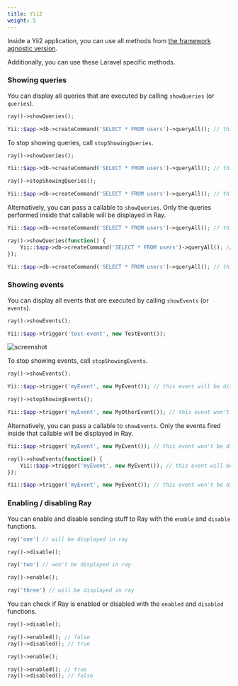```yaml
---
title: Yii2
weight: 5
---
```


Inside a Yii2 application, you can use all methods from [the framework agnostic version](/docs/ray/v1/usage/framework-agnostic-php-project).

Additionally, you can use these Laravel specific methods.

### Showing queries

You can display all queries that are executed by calling `showQueries` (or `queries`).

```php
ray()->showQueries();

Yii::$app->db->createCommand('SELECT * FROM users')->queryAll(); // this query will be displayed in Ray.
```

To stop showing queries, call `stopShowingQueries`.

```php
ray()->showQueries();

Yii::$app->db->createCommand('SELECT * FROM users')->queryAll(); // this query will be displayed.

ray()->stopShowingQueries();

Yii::$app->db->createCommand('SELECT * FROM users')->queryAll(); // this query won't be displayed.
```

Alternatively, you can pass a callable to `showQueries`. Only the queries performed inside that callable will be displayed in Ray.

```php
Yii::$app->db->createCommand('SELECT * FROM users')->queryAll(); // this query won't be displayed.

ray()->showQueries(function() {
    Yii::$app->db->createCommand('SELECT * FROM users')->queryAll(); // this query will be displayed.
});

Yii::$app->db->createCommand('SELECT * FROM users')->queryAll(); // this query won't be displayed.
```


### Showing events

You can display all events that are executed by calling `showEvents` (or `events`).

```php
ray()->showEvents();

Yii::$app->trigger('test-event', new TestEvent());

```

![screenshot](/docs/ray/v1/images/event.jpg)

To stop showing events, call `stopShowingEvents`.

```php
ray()->showEvents();

Yii::$app->trigger('myEvent', new MyEvent()); // this event will be displayed

ray()->stopShowingEvents();

Yii::$app->trigger('myEvent', new MyOtherEvent()); // this event won't be displayed.
```

Alternatively, you can pass a callable to `showEvents`. Only the events fired inside that callable will be displayed in Ray.

```php
Yii::$app->trigger('myEvent', new MyEvent()); // this event won't be displayed.

ray()->showEvents(function() {
    Yii::$app->trigger('myEvent', new MyEvent()); // this event will be displayed.
});

Yii::$app->trigger('myEvent', new MyEvent()); // this event won't be displayed.
```

### Enabling / disabling Ray

You can enable and disable sending stuff to Ray with the `enable` and `disable` functions.

```php
ray('one') // will be displayed in ray

ray()->disable();

ray('two') // won't be displayed in ray

ray()->enable();

ray('three') // will be displayed in ray
```

You can check if Ray is enabled or disabled with the `enabled` and `disabled` functions.

```php
ray()->disable();

ray()->enabled(); // false
ray()->disabled(); // true

ray()->enable();

ray()->enabled(); // true
ray()->disabled(); // false
```
